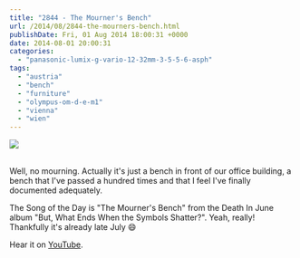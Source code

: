 ```yaml
---
title: "2844 - The Mourner's Bench"
url: /2014/08/2844-the-mourners-bench.html
publishDate: Fri, 01 Aug 2014 18:00:31 +0000
date: 2014-08-01 20:00:31
categories: 
  - "panasonic-lumix-g-vario-12-32mm-3-5-5-6-asph"
tags: 
  - "austria"
  - "bench"
  - "furniture"
  - "olympus-om-d-e-m1"
  - "vienna"
  - "wien"
---
```

<div class="container">
<div class="center"><a target="_blank" href="https://d25zfm9zpd7gm5.cloudfront.net/1200x1200/2014/20140715_170047_lr.jpg"><img src="https://d25zfm9zpd7gm5.cloudfront.net/0600x0600/2014/20140715_170047_lr.jpg" /></a></div>
</div>
<br />

Well, no mourning. Actually it's just a bench in front of our office building, a bench that I've passed a hundred times and that I feel I've finally documented adequately.

The Song of the Day is "The Mourner's Bench" from the Death In June album "But, What Ends When the Symbols Shatter?". Yeah, really! Thankfully it's already late July 😄

Hear it on <a href="https://www.youtube.com/watch?v=5mSSfNDUBVo" target="_blank">YouTube</a>.
